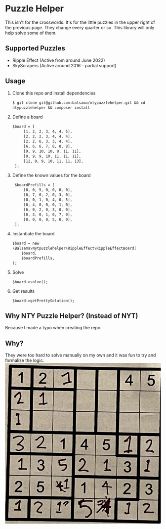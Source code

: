 # Puzzle Helper
This isn't for the crosswords. It's for the little puzzles in the upper right of the previous page. They change every
quarter or so. This library will only help solve some of them.

## Supported Puzzles
* Ripple Effect (Active from around June 2022)
* SkyScrapers (Active around 2016 - partial support)

## Usage
1. Clone this repo and install dependencies
   ```
   $ git clone git@github.com:balsama/ntypuzzlehelper.git && cd ntypuzzlehelper && composer install
   ```
2. Define a board
   ```injectablephp
   $board = [
        [1, 2, 2, 3, 4, 4, 5],
        [2, 2, 2, 3, 4, 4, 4],
        [2, 2, 6, 3, 3, 4, 4],
        [6, 6, 6, 7, 8, 8, 8],
        [9, 9, 10, 10, 8, 11, 11],
        [9, 9, 9, 10, 11, 11, 11],
        [12, 9, 9, 10, 11, 11, 13],
    ];
   ```
3. Define the known values for the board
   ```injectablephp
    $boardPrefills = [
        [0, 0, 5, 0, 0, 0, 0],
        [0, 7, 0, 2, 0, 3, 0],
        [0, 0, 1, 0, 4, 0, 5],
        [0, 4, 0, 0, 0, 1, 0],
        [6, 0, 2, 0, 3, 0, 0],
        [0, 3, 0, 1, 0, 7, 0],
        [0, 0, 0, 0, 5, 0, 0],
    ];
   ```
4. Instantiate the board
   ```injectablephp
   $board = new \Balsama\Nytpuzzlehelper\RippleEffect\RippleEffectBoard(
       $board,
       $boardPrefills,
   );
   ```
5. Solve
   ```injectablephp
   $board->solve();
   ```
6. Get results
    ```injectablephp
   $board->getPrettySolution();
    ```

## Why N*T*Y Puzzle Helper? (Instead of NYT)
Because I made a typo when creating the repo.

## Why?
They were too hard to solve manually on my own and it was fun to try and formalize the logic.
![Attempts were made...](images/ripple-effect--2022-07-10.jpg)
